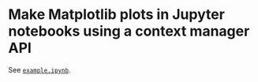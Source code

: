 # Make Matplotlib plots in Jupyter notebooks using a context manager API

See [`example.ipynb`](https://gitlab.com/joshburkart/joshpyutil/-/blob/main/example.ipynb).
